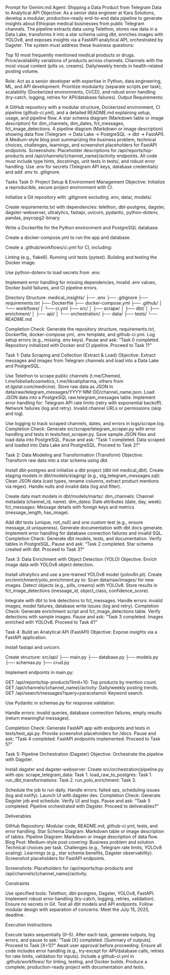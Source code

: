 Prompt for Gemini.md Agent: Shipping a Data Product from Telegram Data to Analytical API
Objective: As a senior data engineer at Kara Solutions, develop a modular, production-ready end-to-end data pipeline to generate insights about Ethiopian medical businesses from public Telegram channels. The pipeline extracts data using Telethon, stores raw data in a Data Lake, transforms it into a star schema using dbt, enriches images with YOLOv8, and exposes insights via a FastAPI analytical API, orchestrated by Dagster. The system must address these business questions:

Top 10 most frequently mentioned medical products or drugs.
Price/availability variations of products across channels.
Channels with the most visual content (pills vs. creams).
Daily/weekly trends in health-related posting volume.

Role: Act as a senior developer with expertise in Python, data engineering, ML, and API development. Prioritize modularity (separate scripts per task), scalability (Dockerized environments, CI/CD), and robust error handling (try-catch, logging, retries for API/database failures).
Output Requirements:

A GitHub repository with a modular structure, Dockerized environment, CI pipeline (github-ci.yml), and a detailed README.md explaining setup, usage, and pipeline flow.
A star schema diagram (Markdown table or image description) for dim_channels, dim_dates, fct_messages, fct_image_detections.
A pipeline diagram (Markdown or image description) showing data flow (Telegram → Data Lake → PostgreSQL → dbt → FastAPI).
A Medium-style blog post summarizing the business problem, technical choices, challenges, learnings, and screenshot placeholders for FastAPI endpoints.
Screenshots: Placeholder descriptions for /api/reports/top-products and /api/channels/{channel_name}/activity endpoints.
All code must include type hints, docstrings, unit tests in tests/, and robust error handling.
Use .env for secrets (Telegram API keys, database credentials) and add .env to .gitignore.

Tasks
Task 0: Project Setup & Environment Management
Objective: Initialize a reproducible, secure project environment with CI.

Initialize a Git repository with .gitignore excluding .env, data/, models/.

Create requirements.txt with dependencies: telethon, dbt-postgres, dagster, dagster-webserver, ultralytics, fastapi, uvicorn, pydantic, python-dotenv, pandas, psycopg2-binary.

Write a Dockerfile for the Python environment and PostgreSQL database.

Create a docker-compose.yml to run the app and database.

Create a .github/workflows/ci.yml for CI, including:

Linting (e.g., flake8).
Running unit tests (pytest).
Building and testing the Docker image.


Use python-dotenv to load secrets from .env.

Implement error handling for missing dependencies, invalid .env values, Docker build failures, and CI pipeline errors.

Directory Structure:
medical_insights/
├── .env
├── .gitignore
├── requirements.txt
├── Dockerfile
├── docker-compose.yml
├── .github/
│   └── workflows/
│       └── ci.yml
├── src/
│   ├── scrape/
│   ├── dbt/
│   ├── enrichment/
│   ├── api/
│   └── orchestration/
├── data/
├── tests/
└── README.md


Completion Check: Generate the repository structure, requirements.txt, Dockerfile, docker-compose.yml, .env template, and github-ci.yml. Log setup errors (e.g., missing .env keys). Pause and ask: “Task 0 completed. Repository initialized with Docker and CI pipeline. Proceed to Task 1?”


Task 1: Data Scraping and Collection (Extract & Load)
Objective: Extract messages and images from Telegram channels and load into a Data Lake and PostgreSQL.

Use Telethon to scrape public channels (t.me/Chemed, t.me/lobelia4cosmetics, t.me/tikvahpharma, others from et.tgstat.com/medicine).
Store raw data as JSON in data/raw/telegram_messages/YYYY-MM-DD/channel_name.json.
Load JSON data into a PostgreSQL raw.telegram_messages table.
Implement error handling for:
Telegram API rate limits (retry with exponential backoff).
Network failures (log and retry).
Invalid channel URLs or permissions (skip and log).


Use logging to track scraped channels, dates, and errors in logs/scrape.log.
Completion Check: Generate src/scrape/telegram_scraper.py with error handling and tests in tests/test_scraper.py. Save sample JSON files and load data into PostgreSQL. Pause and ask: “Task 1 completed. Data scraped and loaded into Data Lake and PostgreSQL. Proceed to Task 2?”

Task 2: Data Modeling and Transformation (Transform)
Objective: Transform raw data into a star schema using dbt.

Install dbt-postgres and initialize a dbt project (dbt init medical_dbt).
Create staging models in dbt/models/staging/ (e.g., stg_telegram_messages.sql):
Clean JSON data (cast types, rename columns, extract product mentions via regex).
Handle nulls and invalid data (log and filter).


Create data mart models in dbt/models/marts/:
dim_channels: Channel metadata (channel_id, name).
dim_dates: Date attributes (date, day, week).
fct_messages: Message details with foreign keys and metrics (message_length, has_image).


Add dbt tests (unique, not_null) and one custom test (e.g., ensure message_id uniqueness).
Generate documentation with dbt docs generate.
Implement error handling for database connection failures and invalid SQL.
Completion Check: Generate dbt models, tests, and documentation. Verify tables in PostgreSQL. Pause and ask: “Task 2 completed. Star schema created with dbt. Proceed to Task 3?”

Task 3: Data Enrichment with Object Detection (YOLO)
Objective: Enrich image data with YOLOv8 object detection.

Install ultralytics and use a pre-trained YOLOv8 model (yolov8n.pt).
Create src/enrichment/yolo_enrichment.py to:
Scan data/raw/images/ for new images.
Detect objects (e.g., pills, creams) with YOLOv8.
Store results in fct_image_detections (message_id, object_class, confidence_score).


Integrate with dbt to link detections to fct_messages.
Handle errors: invalid images, model failures, database write issues (log and retry).
Completion Check: Generate enrichment script and fct_image_detections table. Verify detections with sample images. Pause and ask: “Task 3 completed. Images enriched with YOLOv8. Proceed to Task 4?”

Task 4: Build an Analytical API (FastAPI)
Objective: Expose insights via a FastAPI application.

Install fastapi and uvicorn.

Create structure:
src/api/
├── main.py
├── database.py
├── models.py
├── schemas.py
├── crud.py


Implement endpoints in main.py:

GET /api/reports/top-products?limit=10: Top products by mention count.
GET /api/channels/{channel_name}/activity: Daily/weekly posting trends.
GET /api/search/messages?query=paracetamol: Keyword search.


Use Pydantic in schemas.py for response validation.

Handle errors: invalid queries, database connection failures, empty results (return meaningful messages).

Completion Check: Generate FastAPI app with endpoints and tests in tests/test_api.py. Provide screenshot placeholders for /docs. Pause and ask: “Task 4 completed. FastAPI endpoints implemented. Proceed to Task 5?”


Task 5: Pipeline Orchestration (Dagster)
Objective: Orchestrate the pipeline with Dagster.

Install dagster and dagster-webserver.
Create src/orchestration/pipeline.py with ops:
scrape_telegram_data: Task 1.
load_raw_to_postgres: Task 1.
run_dbt_transformations: Task 2.
run_yolo_enrichment: Task 3.


Schedule the job to run daily.
Handle errors: failed ops, scheduling issues (log and notify).
Launch UI with dagster dev.
Completion Check: Generate Dagster job and schedule. Verify UI and logs. Pause and ask: “Task 5 completed. Pipeline orchestrated with Dagster. Proceed to deliverables?”

Deliverables

GitHub Repository: Modular code, README.md, github-ci.yml, tests, and error handling.
Star Schema Diagram: Markdown table or image description of tables.
Pipeline Diagram: Markdown or image description of data flow.
Blog Post: Medium-style post covering:
Business problem and solution.
Technical choices per task.
Challenges (e.g., Telegram rate limits, YOLOv8 scaling).
Learnings (e.g., star schema benefits, Dagster observability).
Screenshot placeholders for FastAPI endpoints.


Screenshots: Placeholders for /api/reports/top-products and /api/channels/{channel_name}/activity.

Constraints

Use specified tools: Telethon, dbt-postgres, Dagster, YOLOv8, FastAPI.
Implement robust error handling (try-catch, logging, retries, validation).
Ensure no secrets in Git.
Test all dbt models and API endpoints.
Follow modular design with separation of concerns.
Meet the July 15, 2025, deadline.

Execution Instructions

Execute tasks sequentially (0–5).
After each task, generate outputs, log errors, and pause to ask: “Task [X] completed. [Summary of outputs]. Proceed to Task [X+1]?”
Await user approval before proceeding.
Ensure all code includes error handling (e.g., try-except for API/database calls, retries for rate limits, validation for inputs).
Include a github-ci.yml in .github/workflows/ for linting, testing, and Docker builds.
Produce a complete, production-ready project with documentation and tests.
